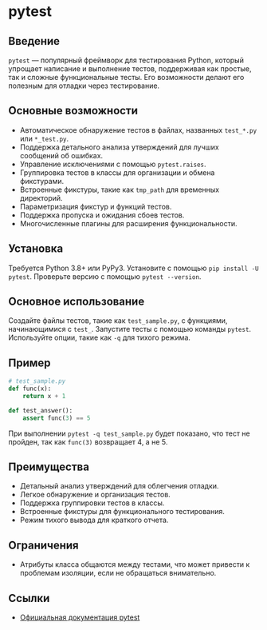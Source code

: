 # pytest

## Введение
`pytest` — популярный фреймворк для тестирования Python, который упрощает написание и выполнение тестов, поддерживая как простые, так и сложные функциональные тесты. Его возможности делают его полезным для отладки через тестирование.

## Основные возможности
- Автоматическое обнаружение тестов в файлах, названных `test_*.py` или `*_test.py`.
- Поддержка детального анализа утверждений для лучших сообщений об ошибках.
- Управление исключениями с помощью `pytest.raises`.
- Группировка тестов в классы для организации и обмена фикстурами.
- Встроенные фикстуры, такие как `tmp_path` для временных директорий.
- Параметризация фикстур и функций тестов.
- Поддержка пропуска и ожидания сбоев тестов.
- Многочисленные плагины для расширения функциональности.

## Установка
Требуется Python 3.8+ или PyPy3. Установите с помощью `pip install -U pytest`. Проверьте версию с помощью `pytest --version`.

## Основное использование
Создайте файлы тестов, такие как `test_sample.py`, с функциями, начинающимися с `test_`. Запустите тесты с помощью команды `pytest`. Используйте опции, такие как `-q` для тихого режима.

## Пример
```python
# test_sample.py
def func(x):
    return x + 1

def test_answer():
    assert func(3) == 5
```
При выполнении `pytest -q test_sample.py` будет показано, что тест не пройден, так как `func(3)` возвращает 4, а не 5.

## Преимущества
- Детальный анализ утверждений для облегчения отладки.
- Легкое обнаружение и организация тестов.
- Поддержка группировки тестов в классы.
- Встроенные фикстуры для функционального тестирования.
- Режим тихого вывода для краткого отчета.

## Ограничения
- Атрибуты класса общаются между тестами, что может привести к проблемам изоляции, если не обращаться внимательно.

## Ссылки
- [Официальная документация pytest](https://docs.pytest.org/en/stable/)
